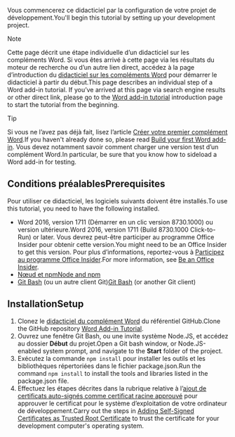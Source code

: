<span data-ttu-id="51294-101">Vous commencerez ce didacticiel par la configuration de votre projet de développement.</span><span class="sxs-lookup"><span data-stu-id="51294-101">You'll begin this tutorial by setting up your development project.</span></span> 

> [!NOTE]
> <span data-ttu-id="51294-p101">Cette page décrit une étape individuelle d’un didacticiel sur les compléments Word. Si vous êtes arrivé à cette page via les résultats du moteur de recherche ou d’un autre lien direct, accédez à la page d’introduction du [didacticiel sur les compléments Word](../tutorials/word-tutorial.yml) pour démarrer le didacticiel à partir du début.</span><span class="sxs-lookup"><span data-stu-id="51294-p101">This page describes an individual step of a Word add-in tutorial. If you’ve arrived at this page via search engine results or other direct link, please go to the [Word add-in tutorial](../tutorials/word-tutorial.yml) introduction page to start the tutorial from the beginning.</span></span>

> [!TIP]
> <span data-ttu-id="51294-104">Si vous ne l’avez pas déjà fait, lisez l’article [Créer votre premier complément Word](../quickstarts/word-quickstart.md?tabs=visual-studio-code).</span><span class="sxs-lookup"><span data-stu-id="51294-104">If you haven't already done so, please read [Build your first Word add-in](../quickstarts/word-quickstart.md?tabs=visual-studio-code).</span></span> <span data-ttu-id="51294-105">Vous devez notamment savoir comment charger une version test d’un complément Word.</span><span class="sxs-lookup"><span data-stu-id="51294-105">In particular, be sure that you know how to sideload a Word add-in for testing.</span></span>

## <a name="prerequisites"></a><span data-ttu-id="51294-106">Conditions préalables</span><span class="sxs-lookup"><span data-stu-id="51294-106">Prerequisites</span></span>

<span data-ttu-id="51294-107">Pour utiliser ce didacticiel, les logiciels suivants doivent être installés.</span><span class="sxs-lookup"><span data-stu-id="51294-107">To use this tutorial, you need to have the following installed.</span></span> 

- <span data-ttu-id="51294-108">Word 2016, version 1711 (Démarrer en un clic version 8730.1000) ou version ultérieure.</span><span class="sxs-lookup"><span data-stu-id="51294-108">Word 2016, version 1711 (Build 8730.1000 Click-to-Run) or later.</span></span> <span data-ttu-id="51294-109">Vous devrez peut-être participer au programme Office Insider pour obtenir cette version.</span><span class="sxs-lookup"><span data-stu-id="51294-109">You might need to be an Office Insider to get this version.</span></span> <span data-ttu-id="51294-110">Pour plus d’informations, reportez-vous à [Participez au programme Office Insider](https://products.office.com/office-insider?tab=tab-1).</span><span class="sxs-lookup"><span data-stu-id="51294-110">For more information, see [Be an Office Insider](https://products.office.com/office-insider?tab=tab-1).</span></span>
- [<span data-ttu-id="51294-111">Nœud et npm</span><span class="sxs-lookup"><span data-stu-id="51294-111">Node and npm</span></span>](https://nodejs.org/en/) 
- <span data-ttu-id="51294-112">[Git Bash](https://git-scm.com/downloads) (ou un autre client Git)</span><span class="sxs-lookup"><span data-stu-id="51294-112">[Git Bash](https://git-scm.com/downloads) (or another Git client)</span></span>

## <a name="setup"></a><span data-ttu-id="51294-113">Installation</span><span class="sxs-lookup"><span data-stu-id="51294-113">Setup</span></span>

1. <span data-ttu-id="51294-114">Clonez le [didacticiel du complément Word](https://github.com/OfficeDev/Word-Add-in-Tutorial) du référentiel GitHub.</span><span class="sxs-lookup"><span data-stu-id="51294-114">Clone the GitHub repository [Word Add-in Tutorial](https://github.com/OfficeDev/Word-Add-in-Tutorial).</span></span>
2. <span data-ttu-id="51294-115">Ouvrez une fenêtre Git Bash, ou une invite système Node.JS, et accédez au dossier **Début** du projet.</span><span class="sxs-lookup"><span data-stu-id="51294-115">Open a Git bash window, or Node.JS-enabled system prompt, and navigate to the **Start** folder of the project.</span></span>
3. <span data-ttu-id="51294-116">Exécutez la commande `npm install` pour installer les outils et les bibliothèques répertoriées dans le fichier package.json.</span><span class="sxs-lookup"><span data-stu-id="51294-116">Run the command `npm install` to install the tools and libraries listed in the package.json file.</span></span> 
4. <span data-ttu-id="51294-117">Effectuez les étapes décrites dans la rubrique relative à l’[ajout de certificats auto-signés comme certificat racine approuvé](https://github.com/OfficeDev/generator-office/blob/master/src/docs/ssl.md) pour approuver le certificat pour le système d’exploitation de votre ordinateur de développement.</span><span class="sxs-lookup"><span data-stu-id="51294-117">Carry out the steps in [Adding Self-Signed Certificates as Trusted Root Certificate](https://github.com/OfficeDev/generator-office/blob/master/src/docs/ssl.md) to trust the certificate for your development computer's operating system.</span></span>

